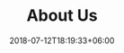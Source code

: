 ---
title: "About Us"
date: 2018-07-12T18:19:33+06:00
heading : "Hi there, looking for innovative solutions to your future ideas? Look no further!"
description : "I have a diverse skill set and a passion for utilizing technology to solve complex problems. With a
                  background in digital marketing, web development, and data analytics, I bring a unique perspective to
                  my work"
expertise_title: "Expertise"
expertise_sectors: ["Customer Experience Design", "Digital Products", "Development", "Campaign & Content", "Employer Branding", "Animation & Motion Graphics", "Packaging & Product Design", "Web Development & Product Design", "Data Analytics & Business Design", "Concept/Text", "Information Design"]
---